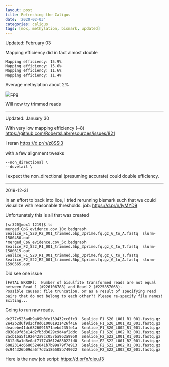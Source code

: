 ```yaml
---
layout: post
title: Refreshing the Caligus
date: '2020-02-03'
categories: caligus
tags: [mox, methylation, bismark, updated]
---
```


Updated: February 03

Mapping efficiency did in fact almost double

```
Mapping efficiency:	15.9%
Mapping efficiency:	15.6%
Mapping efficiency:	11.6%
Mapping efficiency:	11.4%
```

Average methylation about 2%

![cpg](http://gannet.fish.washington.edu/seashell/snaps/Bismark_Project_Summary_Report_-_Bismark_Summary_Report_2020-02-03_10-43-27.png)

Will now try trimmed reads

---

Updated: January 30

With very low mapping efficiency (~8) https://github.com/RobertsLab/resources/issues/821

I reran https://d.pr/n/z8SSi3

with a few alignment tweaks

```
--non_directional \
--dovetail \
```

I expect the non_directional (presuming accurate) could double efficiency.


---
2019-12-31

In an effort to back into lice, I tried rerunning bismark such that we could visualize with reasonable thresholds. job: https://d.pr/n/lyMYD9

Unfortunately this is all that was created

```
[sr320@mox1 1219]$ ls
merged_CpG_evidence.cov_10x.bedgraph			     Sealice_F1_S20_R2_001_trimmed.5bp_3prime.fq.gz_G_to_A.fastq  slurm-1580450.out
*merged_CpG_evidence.cov_5x.bedgraph			     Sealice_F2_S22_R1_001_trimmed.5bp_3prime.fq.gz_C_to_T.fastq  slurm-1580615.out
Sealice_F1_S20_R1_001_trimmed.5bp_3prime.fq.gz_C_to_T.fastq  Sealice_F2_S22_R2_001_trimmed.5bp_3prime.fq.gz_G_to_A.fastq  slurm-1590565.out
```

Did see one issue

```
[FATAL ERROR]:	Number of bisulfite transformed reads are not equal between Read 1 (#226106788) and Read 2 (#225857063).
Possible causes: file truncation, or as a result of specifying read pairs that do not belong to each other?! Please re-specify file names! Exiting...
```

Going to run raw reads.

```
dc277e523adb9a09b0fe139432cc0fc3  Sealice_F1_S20_L001_R1_001.fastq.gz
2e42b2d6f9d2cf8d610001921426f416  Sealice_F1_S20_L001_R2_001.fastq.gz
deacebe41dc6826091571aebd235fe1a  Sealice_F1_S20_L002_R1_001.fastq.gz
d838e9fd5e14d2fb3d3629c9d4af2ddc  Sealice_F1_S20_L002_R2_001.fastq.gz
2acb16a5f192e42a9cc057ba962a9950  Sealice_F2_S22_L001_R1_001.fastq.gz
5812d8a1d8e0af717743612d88022fd0  Sealice_F2_S22_L001_R2_001.fastq.gz
6082314c6680524041b7b99a79f7e913  Sealice_F2_S22_L002_R1_001.fastq.gz
0c944326b09da6f7d2a186505b749022  Sealice_F2_S22_L002_R2_001.fastq.gz
```

Here is the new job script: https://d.pr/n/qleuJ3
